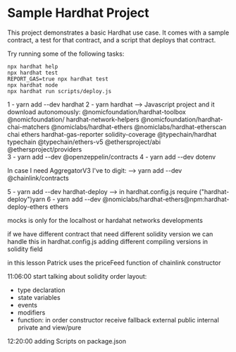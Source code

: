 # Sample Hardhat Project

This project demonstrates a basic Hardhat use case. It comes with a sample contract, a test for that contract, and a script that deploys that contract.

Try running some of the following tasks:

```shell
npx hardhat help
npx hardhat test
REPORT_GAS=true npx hardhat test
npx hardhat node
npx hardhat run scripts/deploy.js
```

<!-- Always the same 4 starting points -->

1 - yarn add --dev hardhat
2 - yarn hardhat --> Javascript project and it download autonomously: @nomicfoundation/hardhat-toolbox @nomicfoundation/     hardhat-network-helpers @nomicfoundation/hardhat-chai-matchers @nomiclabs/hardhat-ethers @nomiclabs/hardhat-etherscan chai ethers hardhat-gas-reporter solidity-coverage @typechain/hardhat typechain @typechain/ethers-v5 @ethersproject/abi @ethersproject/providers        
3 - yarn add --dev @openzeppelin/contracts
4 - yarn add --dev dotenv
 
<!-- this first 4 points are always the same -->

In case I need AggregatorV3 I've to digit:  -->  yarn add --dev @chainlink/contracts

5 - yarn add --dev hardhat-deploy --> in hardhat.config.js  require ("hardhat-deploy")yarn 
6 - yarn add --dev @nomiclabs/hardhat-ethers@npm:hardhat-deploy-ethers ethers

mocks is only for the localhost or hardahat networks developments

if we have different contract that need different solidity version we can handle this in hardhat.config.js adding different compiling versions in solidity field

in this lesson Patrick uses the priceFeed function of chainlink 
constructor

11:06:00 start talking about solidity order layout:
- type declaration 
- state variables 
- events 
- modifiers
- function: in order constructor receive fallback external public internal private and view/pure

12:20:00 adding Scripts on package.json